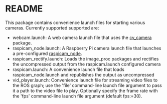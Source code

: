 # README #

This package contains convenience launch files for starting various cameras.
Currently supported supported are:

* webcam.launch: A web camera launch file that uses the [cv\_camera](http://wiki.ros.org/cv_camera) package.
* raspicam\_node.launch: A Raspberry Pi camera launch file that launches a pre-configured [raspicam\_node](https://github.com/fpasteau/raspicam_node).
* raspicam\_rectify.launch: Loads the image\_proc packages and rectifies the uncompressed output from the raspicam.launch configured camera
* raspicam.launch: A convenience launch file that loads raspicam\_node.launch and republishes the output as uncompressed
* vid\_player.launch: Convenience launch file for streaming video files to the ROS graph; use the 'file' command-line launch file argument to pass it a path to the video file to play. Optionally specify the frame rate with the 'fps' command-line launch file argument (default fps:=30).
